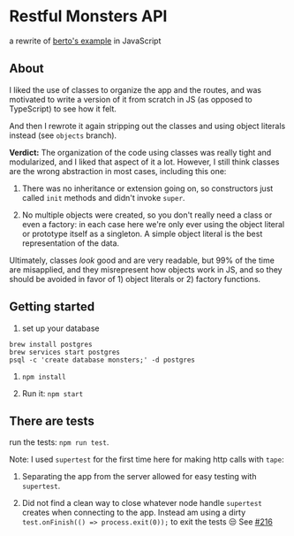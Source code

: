 # Restful Monsters API

a rewrite of [berto's example](https://github.com/berto/monsters-restful-api) in JavaScript

## About

I liked the use of classes to organize the app and the routes, and was motivated to write a version of it from scratch in JS (as opposed to TypeScript) to see how it felt.

And then I rewrote it again stripping out the classes and using object literals instead (see `objects` branch).

__Verdict:__ The organization of the code using classes was really tight and modularized, and I liked that aspect of it a lot. However, I still think classes are the wrong abstraction in most cases, including this one:

1. There was no inheritance or extension going on, so constructors just called `init` methods and didn't invoke `super`.

2. No multiple objects were created, so you don't really need a class or even a factory: in each case here we're only ever using the object literal or prototype itself as a singleton. A simple object literal is the best representation of the data.

Ultimately, classes _look_ good and are very readable, but 99% of the time are misapplied, and they misrepresent how objects work in JS, and so they should be avoided in favor of 1) object literals or 2) factory functions.

## Getting started

1. set up your database

  ```
  brew install postgres
  brew services start postgres
  psql -c 'create database monsters;' -d postgres
  ```

1. `npm install`

1. Run it: `npm start`

## There are tests

run the tests: `npm run test`.

Note: I used `supertest` for the first time here for making http calls with `tape`:

1. Separating the app from the server allowed for easy testing with `supertest`.

2. Did not find a clean way to close whatever node handle `supertest` creates when connecting to the app. Instead am using a dirty `test.onFinish(() => process.exit(0));` to exit the tests 😒 See [#216](https://github.com/substack/tape/issues/216)
